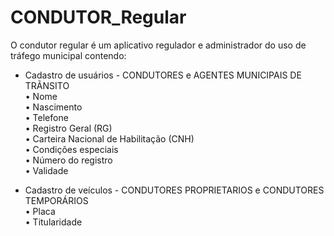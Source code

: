 # CONDUTOR_Regular

O condutor regular é um aplicativo regulador e administrador do uso de tráfego municipal contendo:                                                                      

- Cadastro de usuários - CONDUTORES e AGENTES MUNICIPAIS DE TRÃNSITO                                                                                                    
    • Nome                                                                                                                                                              
    • Nascimento                                                                                                                                                        
    • Telefone                                                                                                                                                          
    • Registro Geral (RG)                                                                                                                                               
    • Carteira Nacional de Habilitação (CNH)                                                                                                                            
    • Condições especiais                                                                                                                                               
    • Número do registro                                                                                                                                                
    • Validade 
    
- Cadastro de veículos - CONDUTORES PROPRIETARIOS e CONDUTORES TEMPORÁRIOS                                                                                              
    • Placa                                                                                                                                                             
    • Titularidade                                                                                                                                                      
                                                                                                                                                         
